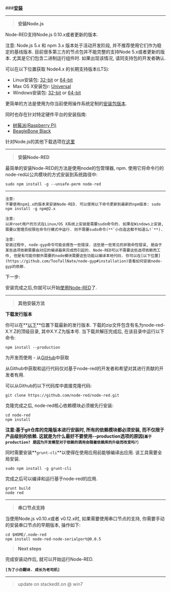 
###[**安装**](http://nodered.org/docs/getting-started/installation)

-----
> **安装Node.js**

Node-RED支持Node.js 0.10.x或者更新的版本.

注意:  Node.js 5.x 和 npm 3.x 版本处于活动开发阶段, 并不推荐使用它们作为稳定的基线版本. 目前很多第三方的节点包并不能完整的支持Node 5.x或者更新的版本. 尤其是它们包含二进制运行组件时. 如果出现该情况, 请同支持包的开发者确认.

可以在以下位置获取 Node4.x 的长期支持版本(LTS):

 - Linux安装包: [32-bit](https://nodejs.org/dist/latest-v4.x/node-v4.5.0-linux-x86.tar.gz) or [64-bit](https://nodejs.org/dist/latest-v4.x/node-v4.5.0-linux-x64.tar.gz)
 - Max OS X安装包r: [Universal](https://nodejs.org/dist/latest-v4.x/node-v4.5.0.pkg)
 - Windows安装包: [32-bit](https://nodejs.org/dist/latest-v4.x/node-v4.5.0-x86.msi) or [64-bit](https://nodejs.org/dist/latest-v4.x/node-v4.5.0-x64.msi)

更简单的方法是使用为你当前使用操作系统定制的[安装包版本](https://nodejs.org/en/download/package-manager/).

同时也存在针对特定硬件平台的安装指南:

 - [树莓派(Raspberry Pi)](http://nodered.org/docs/hardware/raspberrypi)
 - [BeagleBone Black](http://nodered.org/docs/hardware/beagleboneblack)

针对Node.js的其他下载选项在[这里](https://nodejs.org/dist/latest-v4.x/)


-----
> **安装Node-RED**

最简单的安装Node-RED的方法是使用node的包管理器, npm. 使用它将命令行的node-red以公共模块的方式安装到系统路径中:

    sudo npm install -g --unsafe-perm node-red

-----

    注意: 
    不要使用npm1.x的版本来安装Node-RED. 可以使用以下命令更新到最新的npm版本: sudo npm install -g npm@2.x
    
    注意: 
	以非root用户的方式在Linux/OS X系统上安装是需要sudo命令的. 如果在Windows上安装, 需要以管理员权限在命令行模式中运行. 则不需要sudo命令(**`小白连这都不知道么!`**).
	
    注意:
    安装过程中, node-gyp命令可能会报告一些错误. 这些是一些常见的非致命性错误, 是由于某些选项依赖需要由对应的编译器来完成而引起的. Node-RED可以不需要这些选项依赖而工作, 但是有可能你额外需要的node模块需要这些功能以编译本地代码. 你可以在[以下位置](https://github.com/TooTallNate/node-gyp#installation)查看如何安装node-gyp的依赖.

下一步:

安装完成之后,你就可以开始[使用Node-RED](http://nodered.org/docs/getting-started/running)了.


-----
> **其他安装方法**

**下载发行版本**

你可以在**[以下](https://github.com/node-red/node-red/releases/latest)**位置下载最新的发行版本. 下载的zip文件包含有名为node-red-X.Y.Z的顶级目录, 其中X.Y.Z为版本号. 当下载并解压完成后, 在该目录中运行以下命令:

    npm install --production

为开发而使用 - 从[GitHub](https://github.com/)中获取

从Github中获取和运行代码仅对基于node-red的开发者和希望对其进行贡献的开发者有用.

可以从Github的以下代码库中直接克隆代码:

    git clone https://github.com/node-red/node-red.git

克隆完成之后, node-red核心依赖模块必须被先行安装:

    cd node-red
    npm install

**注意:**基于git仓库的克隆版本进行安装时, 所有的依赖模块都必须安装, 而不仅限于产品级别的依赖. 这就是为什么最好不要使用--production选项的原因(**`基于production? 是因为开发模型对于依赖的调用会随着依赖库的升级而改变吗?`**)

同时需要安装**`grunt-cli`**以使得在使用应用前能够编译出应用. 该工具需要全局安装.

    sudo npm install -g grunt-cli

完成之后可以编译和运行基于node-red的应用.

    grunt build
    node red

-----

> **串口节点支持**

当使用Node.js v0.10.x或者 v0.12.x时, 如果需要使用串口节点的支持, 你需要手动的安装串口节点的早期版本, 操作如下:

    cd $HOME/.node-red
    npm install node-red-node-serialport@0.0.5


> **Next steps**

完成安装动作后, 就可以开始运行Node-RED.

**`[为了小白翻译. 成长为老司机]`**

-----

> update on stackedit.on @ win7



